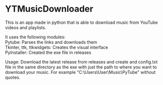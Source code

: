 # YTMusicDownloader
This is an app made in python that is able to download music from YouTube videos and playlists.

It uses the following modules:
<br>
Pytube: Parses the links and downloads them
<br>
Tkinter, ttk, ttkwidgets: Creates the visual interface
<br>
PyInstaller: Created the exe file in releases

Usage:
Download the latest release from releases and create and config.txt file 
in the same directory as the exe with just the path to where you want to 
download your music. For example "C:\Users\User\Music\PyTube" without quotes.